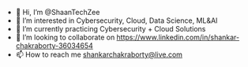 - 👋 Hi, I’m @ShaanTechZee
- 👀 I’m interested in Cybersecurity, Cloud, Data Science, ML&AI
- 🌱 I’m currently practicing Cybersecurity + Cloud Solutions
- 💞️ I’m looking to collaborate on https://www.linkedin.com/in/shankar-chakraborty-36034654
- 📫 How to reach me shankarchakraborty@live.com

<!---
ShaanTechZee/ShaanTechZee is a ✨ special ✨ repository because its `README.md` (this file) appears on your GitHub profile.
You can click the Preview link to take a look at your changes.
--->
